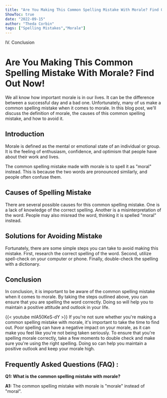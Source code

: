 ```yaml
---
title: "Are You Making This Common Spelling Mistake With Morale? Find Out Now!"
ShowToc: true 
date: "2022-09-15"
author: "Theda Corbin" 
tags: ["Spelling Mistakes","Morale"]
---
```

IV. Conclusion

# Are You Making This Common Spelling Mistake With Morale? Find Out Now!

We all know how important morale is in our lives. It can be the difference between a successful day and a bad one. Unfortunately, many of us make a common spelling mistake when it comes to morale. In this blog post, we'll discuss the definition of morale, the causes of this common spelling mistake, and how to avoid it.

## Introduction

Morale is defined as the mental or emotional state of an individual or group. It is the feeling of enthusiasm, confidence, and optimism that people have about their work and lives.

The common spelling mistake made with morale is to spell it as "moral" instead. This is because the two words are pronounced similarly, and people often confuse them.

## Causes of Spelling Mistake

There are several possible causes for this common spelling mistake. One is a lack of knowledge of the correct spelling. Another is a misinterpretation of the word. People may also misread the word, thinking it is spelled "moral" instead.

## Solutions for Avoiding Mistake

Fortunately, there are some simple steps you can take to avoid making this mistake. First, research the correct spelling of the word. Second, utilize spell-check on your computer or phone. Finally, double-check the spelling with a dictionary.

## Conclusion

In conclusion, it is important to be aware of the common spelling mistake when it comes to morale. By taking the steps outlined above, you can ensure that you are spelling the word correctly. Doing so will help you to maintain a positive attitude and outlook in your life.

{{< youtube mlA50KeS-dY >}} 
If you're not sure whether you're making a common spelling mistake with morale, it's important to take the time to find out. Poor spelling can have a negative impact on your morale, as it can make you feel like you're not being taken seriously. To ensure that you're spelling morale correctly, take a few moments to double check and make sure you're using the right spelling. Doing so can help you maintain a positive outlook and keep your morale high.

## Frequently Asked Questions (FAQ) :
**Q1: What is the common spelling mistake with morale?**

**A1:** The common spelling mistake with morale is "morale" instead of "moral".





